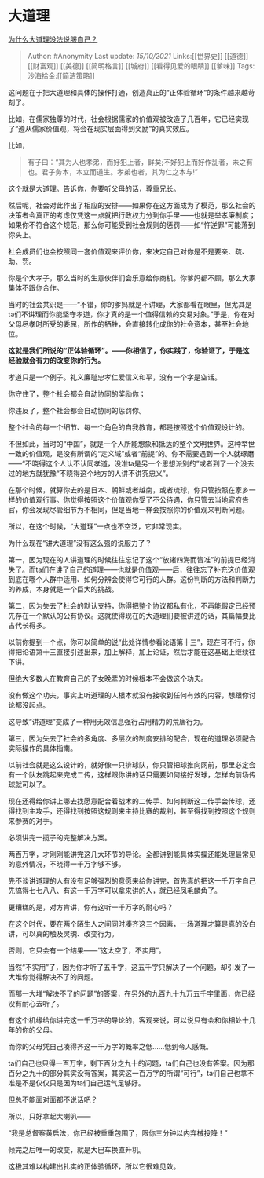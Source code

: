 # 大道理
[为什么大道理没法说服自己？](https://www.zhihu.com/question/492265143/answer/2170473726)

> Author: #Anonymity
> Last update: *15/10/2021*
> Links:[[世界史]] [[道德]] [[财富观]] [[美德]] [[简明格言]] [[城府]] [[看得见爱的眼睛]] [[爹味]]
> Tags:
> 沙海拾金:[[简洁策略]]

这问题在于把大道理和具体的操作打通，创造真正的“正体验循环”的条件越来越苛刻了。

比如，在儒家独尊的时代，社会根据儒家的价值观被改造了几百年，它已经实现了“遵从儒家价值观，将会在现实层面得到奖励”的真实效应。

比如，

> 有子曰：“其为人也孝弟，而好犯上者，鲜矣;不好犯上而好作乱者，未之有也。君子务本，本立而道生。孝弟也者，其为仁之本与!”

这个就是大道理。告诉你，你要听父母的话，尊重兄长。

然后呢，社会对此作出了相应的安排——如果你在这方面成为了模范，那么社会的决策者会真正的考虑仅凭这一点就把行政权力分到你手里——也就是举孝廉制度；如果你不符合这个规范，那么你可能受到社会规则的惩罚——如“忤逆罪”可能落到你头上。

社会成员们也会按照同一套价值观来评价你，来决定自己对你是不是要亲、疏、助、罚。

你是个大孝子，那么当时的生意伙伴们会乐意给你商机。你爹妈都不顾，那么大家集体不跟你合作。

当时的社会共识是——“不错，你的爹妈就是不讲理，大家都看在眼里，但尤其是ta们不讲理而你能坚守孝道，你才真的是一个值得信赖的交易对象。”于是，你在对父母尽孝时所受的委屈，所作的牺牲，会直接转化成你的社会资本，甚至社会地位。

**这就是我们所说的“正体验循环”。——你相信了，你实践了，你验证了，于是这经验就会有力的改变你的行为。**

孝道只是一个例子。礼义廉耻忠孝仁爱信义和平，没有一个字是空话。

你守住了，整个社会都会自动协同的奖励你；

你违反了，整个社会都会自动协同的惩罚你。

整个社会的每一个细节、每一个角色的自我教育，都是按照这个价值观设计的。

不但如此，当时的“中国”，就是一个人所能想象和抵达的整个文明世界。这种举世一致的价值观，是没有所谓的“定义域”或者“前提”的。你不需要遇到一个人就琢磨——“不晓得这个人认不认同孝道，没准ta是另一个思想派别的”或者到了一个没去过的地方就犹豫“不晓得这个地方的人讲不讲究忠义”。

在那个时候，就算你去的是日本、朝鲜或者越南，或者琉球，你只管按照在家乡一样的价值观行事。你觉得按照这个价值观你受了不公待遇，你只管去当地官府告官，你会发现尽管细节为不相同，但是当地一样会按照你的价值观来判断问题。

所以，在这个时候，“大道理”一点也不空泛，它非常现实。

为什么现在“讲大道理”没有这么强的说服力了？

第一，因为现在的人讲道理的时候往往忘记了这个“放诸四海而皆准”的前提已经消失了。而ta们在讲了自己的道理——也就是价值观——后，往往忘了补充这价值观到底在哪个人群中适用、如何分辨会使得它可行的人群。这份判断的方法和判断力的养成，本身就是一个巨大的挑战。

第二，因为失去了社会的默认支持，你得把整个协议都私有化，不再能假定已经预先存在一个默认的公有协议。这就使得现在的大道理们要被讲述的话，其篇幅要比古代长得多。

以前你提到一个点，你可以简单的说“此处详情参看论语第十三”，现在可不行，你得把论语第十三直接引述出来，加上解释，加上论证，然后才能在这基础上继续往下讲。

但绝大多数人在教育自己的子女晚辈的时候根本不会做这个功夫。

没有做这个功夫，事实上听道理的人根本就没有接收到任何有效的内容，想跟你讨论都没起点。

这导致“讲道理”变成了一种用无效信息强行占用精力的荒唐行为。

第三，因为失去了社会的多角度、多层次的制度安排的配合，现在的道理必须配合实际操作的具体指南。

以前社会就是这么设计的，就好像一只排球队，你只管把球推向网前，那里必定会有一个队友跳起来完成二传，这样跟你讲的话只需要如何接好发球，怎样向前场传球就可以了。

现在还得给你讲上哪去找愿意配合着战术的二传手、如何判断这二传手会传球，还得找到主攻手，还得找到按照这规则来主持比赛的裁判，甚至得找到按照这个规则来参赛的对手。

必须讲完一揽子的完整解决方案。

两百万字，才刚刚能讲完这几大环节的导论。全都讲到能具体实操还能处理最常见的意外情况，不晓得一千万字够不够。

先不谈讲道理的人有没有足够强烈的意愿来给你讲完，首先真的把这一千万字自己先搞得七七八八、有这一千万字可以拿来讲的人，就已经凤毛麟角了。

更糟糕的是，对方肯讲，你有这听一千万字的耐心吗？

在这个时代，要在两个陌生人之间同时凑齐这三个因素，一场道理才算是真的没白讲，可以真的触及灵魂、改变行为。

否则，它只会有一个结果——“这太空了，不实用”。

当然“不实用”了，因为你才听了五千字，这五千字只解决了一个问题，却引发了一大堆你觉得解决不了的问题。

而那一大堆“解决不了的问题”的答案，在另外的九百九十九万五千字里面，你已经没有耐心去听了。

有这个机缘给你讲完这一千万字的导论的，客观来说，可以说只有会和你相处十几年的你的父母。

而你的父母凭自己凑得齐这一千万字的概率之低……低到令人感慨。

ta们自己也只得一百万字，剩下百分之九十的问题，ta们自己也没有答案。因为那百分之九十的部分其实没有答案，其实这一百万字的所谓“可行”，ta们自己也拿不准是不是仅仅只是因为ta们自己运气足够好。

但总不能面对面都不说话吧？

所以，只好拿起大喇叭——

“我是总督察黄启法，你已经被重重包围了，限你三分钟以内弃械投降！”

倾完之后唯一的改变，就是大巴车换直升机。

[](https://link.zhihu.com/?target=https%3A//b23.tv/Y7ABAc)

这极其难以构建出扎实的正体验循环，所以它很难见效。
